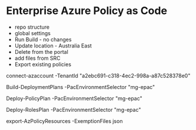 # Enterprise Azure Policy as Code

- repo structure
- global settings
- Run Build - no changes
- Update location - Australia East
- Delete from the portal
- add files from SRC
- Export existing policies

connect-azaccount -TenantId "a2ebc691-c318-4ec2-998a-a87c528378e0"

Build-DeploymentPlans  -PacEnvironmentSelector "mg-epac"

Deploy-PolicyPlan -PacEnvironmentSelector "mg-epac"

Deploy-RolesPlan -PacEnvironmentSelector "mg-epac"

export-AzPolicyResources -ExemptionFiles json
